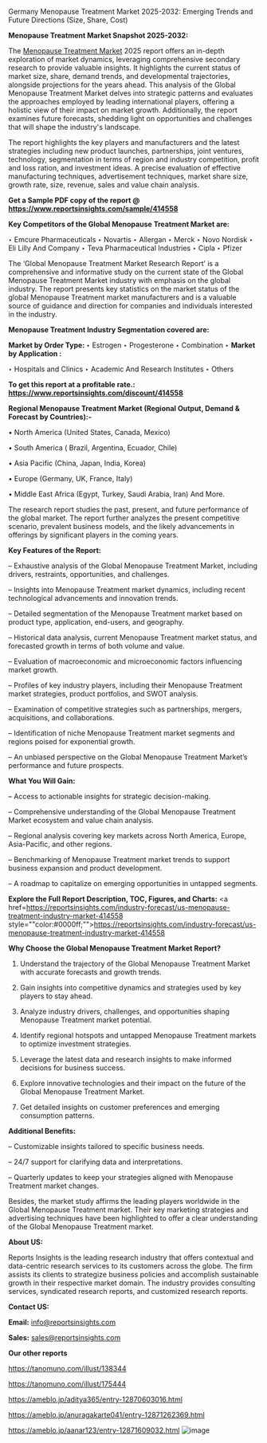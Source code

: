  Germany Menopause Treatment Market 2025-2032: Emerging Trends and Future Directions (Size, Share, Cost)

<strong>Menopause Treatment Market Snapshot 2025-2032:</strong>

The <a href=https://www.reportsinsights.com/sample/414558>Menopause Treatment Market</a> 2025 report offers an in-depth exploration of market dynamics, leveraging comprehensive secondary research to provide valuable insights. It highlights the current status of market size, share, demand trends, and developmental trajectories, alongside projections for the years ahead. This analysis of the Global Menopause Treatment Market delves into strategic patterns and evaluates the approaches employed by leading international players, offering a holistic view of their impact on market growth. Additionally, the report examines future forecasts, shedding light on opportunities and challenges that will shape the industry's landscape.

The report highlights the key players and manufacturers and the latest strategies including new product launches, partnerships, joint ventures, technology, segmentation in terms of region and industry competition, profit and loss ration, and investment ideas. A precise evaluation of effective manufacturing techniques, advertisement techniques, market share size, growth rate, size, revenue, sales and value chain analysis.

<strong>Get a Sample PDF copy of the report @ <a href=https://www.reportsinsights.com/sample/414558 style=color:#0000ff;>https://www.reportsinsights.com/sample/414558</a></strong>

<strong>Key Competitors of the Global Menopause Treatment Market are:</strong>

‣ Emcure Pharmaceuticals
‣ Novartis
‣ Allergan
‣ Merck
‣ Novo Nordisk
‣ Eli Lilly And Company
‣ Teva Pharmaceutical Industries
‣ Cipla
‣ Pfizer

The ‘Global Menopause Treatment Market Research Report’ is a comprehensive and informative study on the current state of the Global Menopause Treatment Market industry with emphasis on the global industry. The report presents key statistics on the market status of the global Menopause Treatment market manufacturers and is a valuable source of guidance and direction for companies and individuals interested in the industry.

<strong>Menopause Treatment Industry Segmentation covered are:</strong>

<strong>Market by Order Type: </strong>
‣ Estrogen
‣ Progesterone
‣ Combination
‣ 
<strong>Market by Application :</strong>

‣ Hospitals and Clinics
‣ Academic And Research Institutes
‣ Others

<strong>To get this report at a profitable rate.: <a href=https://www.reportsinsights.com/discount/414558 style=color:#0000ff;>https://www.reportsinsights.com/discount/414558</a></strong>

<strong>Regional Menopause Treatment Market (Regional Output, Demand &amp; Forecast by Countries):-</strong>

• North America (United States, Canada, Mexico)

• South America ( Brazil, Argentina, Ecuador, Chile)

• Asia Pacific (China, Japan, India, Korea)

• Europe (Germany, UK, France, Italy)

• Middle East Africa (Egypt, Turkey, Saudi Arabia, Iran) And More.

The research report studies the past, present, and future performance of the global market. The report further analyzes the present competitive scenario, prevalent business models, and the likely advancements in offerings by significant players in the coming years.

<strong>Key Features of the Report:</strong>

– Exhaustive analysis of the Global Menopause Treatment Market, including drivers, restraints, opportunities, and challenges.

– Insights into Menopause Treatment market dynamics, including recent technological advancements and innovation trends.

– Detailed segmentation of the Menopause Treatment market based on product type, application, end-users, and geography.

– Historical data analysis, current Menopause Treatment market status, and forecasted growth in terms of both volume and value.

– Evaluation of macroeconomic and microeconomic factors influencing market growth.

– Profiles of key industry players, including their Menopause Treatment market strategies, product portfolios, and SWOT analysis.

– Examination of competitive strategies such as partnerships, mergers, acquisitions, and collaborations.

– Identification of niche Menopause Treatment market segments and regions poised for exponential growth.

– An unbiased perspective on the Global Menopause Treatment Market’s performance and future prospects.

<strong>What You Will Gain:</strong>

– Access to actionable insights for strategic decision-making.

– Comprehensive understanding of the Global Menopause Treatment Market ecosystem and value chain analysis.

– Regional analysis covering key markets across North America, Europe, Asia-Pacific, and other regions.

– Benchmarking of Menopause Treatment market trends to support business expansion and product development.

– A roadmap to capitalize on emerging opportunities in untapped segments.

<strong>Explore the Full Report Description, TOC, Figures, and Charts:</strong>
<a href=https://reportsinsights.com/industry-forecast/us-menopause-treatment-industry-market-414558 style=""color:#0000ff;"">https://reportsinsights.com/industry-forecast/us-menopause-treatment-industry-market-414558</a>

<strong>Why Choose the Global Menopause Treatment Market Report?</strong>

1. Understand the trajectory of the Global Menopause Treatment Market with accurate forecasts and growth trends.

2. Gain insights into competitive dynamics and strategies used by key players to stay ahead.

3. Analyze industry drivers, challenges, and opportunities shaping Menopause Treatment market potential.

4. Identify regional hotspots and untapped Menopause Treatment markets to optimize investment strategies.

5. Leverage the latest data and research insights to make informed decisions for business success.

6. Explore innovative technologies and their impact on the future of the Global Menopause Treatment Market.

7. Get detailed insights on customer preferences and emerging consumption patterns.

<strong>Additional Benefits:</strong>

– Customizable insights tailored to specific business needs.

– 24/7 support for clarifying data and interpretations.

– Quarterly updates to keep your strategies aligned with Menopause Treatment market changes.

Besides, the market study affirms the leading players worldwide in the Global Menopause Treatment market. Their key marketing strategies and advertising techniques have been highlighted to offer a clear understanding of the Global Menopause Treatment market.

<strong><strong>About US</strong>:</strong>

Reports Insights is the leading research industry that offers contextual and data-centric research services to its customers across the globe. The firm assists its clients to strategize business policies and accomplish sustainable growth in their respective market domain. The industry provides consulting services, syndicated research reports, and customized research reports.

<strong>Contact US:</strong>

<p class=><b>Email:</b> <a href=mailto:info@reportsinsights.com>info@reportsinsights.com</a></p>
<p class=><b>Sales:</b> <a href=mailto:sales@reportsinsights.com>sales@reportsinsights.com</a></p>

<strong>Our other reports</strong>

<a href=https://tanomuno.com/illust/138344>https://tanomuno.com/illust/138344</a>

<a href=https://tanomuno.com/illust/175444>https://tanomuno.com/illust/175444</a>

<a href=https://ameblo.jp/aditya365/entry-12870603016.html>https://ameblo.jp/aditya365/entry-12870603016.html</a>

<a href=https://ameblo.jp/anuragakarte041/entry-12871262369.html>https://ameblo.jp/anuragakarte041/entry-12871262369.html</a>

<a href=https://ameblo.jp/aanar123/entry-12871609032.html>https://ameblo.jp/aanar123/entry-12871609032.html</a>
![image](https://github.com/user-attachments/assets/f886fe0e-6e0f-4294-9d86-6fa7be1354cd)
